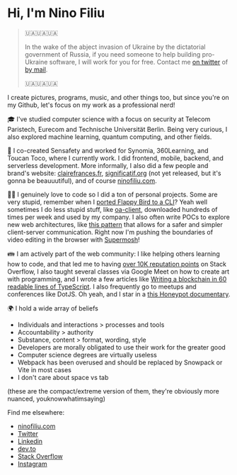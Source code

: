 # Hi, I'm Nino Filiu

> 🇺🇦🇺🇦🇺🇦
> 
> In the wake of the abject invasion of Ukraine by the dictatorial government of Russia, if you need someone to help building pro-Ukraine software, I will work for you for free. Contact me [on twitter](https://twitter.com/ninofiliu) of [by mail](mailto:nino.filiu@gmail.com).
> 
> 🇺🇦🇺🇦🇺🇦

I create pictures, programs, music, and other things too, but since you're on my Github, let's focus on my work as a professional nerd!

🎓 I've studied computer science with a focus on security at Telecom Paristech, Eurecom and Technische Universität Berlin. Being very curious, I also explored machine learning, quantum computing, and other fields.

🚀 I co-created Sensafety and worked for Synomia, 360Learning, and Toucan Toco, where I currently work. I did frontend, mobile, backend, and serverless development. More informally, I also did a few people and brand's website: [clairefrances.fr](https://clairefrances.fr/), [significatif.org](https://www.significatif.org/) (not yet released, but it's gonna be beauuutiful), and of course [ninofiliu.com](https://ninofiliu.com/).

🧑‍🔬 I genuinely love to code so I did a ton of personal projects. Some are very stupid, remember when I [ported Flappy Bird to a CLI](https://github.com/ninofiliu/flappy-bird-cli)? Yeah well sometimes I do less stupid stuff, like [oa-client](https://github.com/ninofiliu/oa-client), downloaded hundreds of times per week and used by my company. I also often write POCs to explore new web architectures, like [this pattern](https://github.com/ninofiliu/contract-driven-api) that allows for a safer and simpler client-server communication. Right now I'm pushing the boundaries of video editing in the browser with [Supermosh](https://supermosh.github.io/)!

👪 I am actively part of the web community: I like helping others learning how to code, and that led me to having [over 10K reputation points](https://stackoverflow.com/users/8186898/nino-filiu) on Stack Overflow, I also taught several classes via Google Meet on how to create art with programming, and I wrote a few articles like [Writing a blockchain in 60 readable lines of TypeScript](https://dev.to/ninofiliu/writing-a-blockchain-in-60-readable-lines-of-typescript-1009). I also frequently go to meetups and conferences like DotJS. Oh yeah, and I star in a [this Honeypot documentary](https://www.youtube.com/watch?v=k8IiKepT0r8).

🌍 I hold a wide array of beliefs

- Individuals and interactions > processes and tools
- Accountability > authority
- Substance, content > format, wording, style
- Developers are morally obligated to use their work for the greater good
- Computer science degrees are virtually useless
- Webpack has been overused and should be replaced by Snowpack or Vite in most cases
- I don't care about space vs tab

(these are the compact/extreme version of them, they're obviously more nuanced, youknowwhatimsaying)

Find me elsewhere:

- [ninofiliu.com](https://ninofiliu.com/)
- [Twitter](https://twitter.com/ninofiliu)
- [Linkedin](https://www.linkedin.com/in/nino-filiu/)
- [dev.to](https://dev.to/ninofiliu)
- [Stack Overflow](https://stackoverflow.com/users/8186898/nino-filiu)
- [Instagram](https://www.instagram.com/ssttaacckkyy/)
